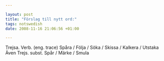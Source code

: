 ```yaml
--- 

layout: post
title: "Förslag till nytt ord:" 
tags: notswedish
date: 2008-11-16 21:06:56 +01:00 

---
```


Trejsa. Verb. (eng. trace) Spåra / Följa / Söka / Skissa / Kalkera / Utstaka Även Trejs. subst. Spår / Märke / Smula 
